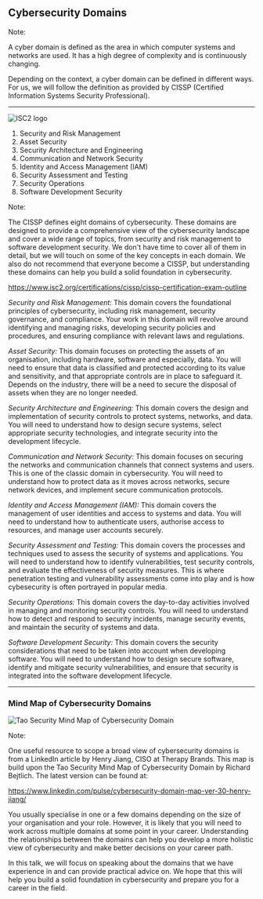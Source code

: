 ## Cybersecurity Domains

Note:

A cyber domain is defined as the area in which computer systems and networks are used. It has a high degree of complexity and is continuously changing.

Depending on the context, a cyber domain can be defined in different ways. For us, we will follow the definition as provided by CISSP (Certified Information Systems Security Professional).

---

![ISC2 logo](https://www.isc2.org/-/media/Project/ISC2/Main/Media/logos/logo.svg?iar=0&rev=07c9a854362e42ae9395034e8f867452&hash=CE7CAB00A81C225005982B41EBD87962)

1. Security and Risk Management
2. Asset Security
3. Security Architecture and Engineering
4. Communication and Network Security
5. Identity and Access Management (IAM)
6. Security Assessment and Testing
7. Security Operations
8. Software Development Security

Note:

The CISSP defines eight domains of cybersecurity. These domains are designed to provide a comprehensive view of the cybersecurity landscape and cover a wide range of topics, from security and risk management to software development security. We don't have time to cover all of them in detail, but we will touch on some of the key concepts in each domain. We also do not recommend that everyone become a CISSP, but understanding these domains can help you build a solid foundation in cybersecurity.

https://www.isc2.org/certifications/cissp/cissp-certification-exam-outline

*Security and Risk Management:* This domain covers the foundational principles of cybersecurity, including risk management, security governance, and compliance. Your work in this domain will revolve around identifying and managing risks, developing security policies and procedures, and ensuring compliance with relevant laws and regulations.

*Asset Security:* This domain focuses on protecting the assets of an organisation, including hardware, software and especially, data. You will need to ensure that data is classified and protected according to its value and sensitivity, and that appropriate controls are in place to safeguard it. Depends on the industry, there will be a need to secure the disposal of assets when they are no longer needed.

*Security Architecture and Engineering:* This domain covers the design and implementation of security controls to protect systems, networks, and data. You will need to understand how to design secure systems, select appropriate security technologies, and integrate security into the development lifecycle.

*Communication and Network Security:* This domain focuses on securing the networks and communication channels that connect systems and users. This is one of the classic domain in cybersecurity. You will need to understand how to protect data as it moves across networks, secure network devices, and implement secure communication protocols.

*Identity and Access Management (IAM):* This domain covers the management of user identities and access to systems and data. You will need to understand how to authenticate users, authorise access to resources, and manage user accounts securely.

*Security Assessment and Testing:* This domain covers the processes and techniques used to assess the security of systems and applications. You will need to understand how to identify vulnerabilities, test security controls, and evaluate the effectiveness of security measures. This is where penetration testing and vulnerability assessments come into play and is how cybesecurity is often portrayed in popular media.

*Security Operations:* This domain covers the day-to-day activities involved in managing and monitoring security controls. You will need to understand how to detect and respond to security incidents, manage security events, and maintain the security of systems and data.

*Software Development Security:* This domain covers the security considerations that need to be taken into account when developing software. You will need to understand how to design secure software, identify and mitigate security vulnerabilities, and ensure that security is integrated into the software development lifecycle.

---

### Mind Map of Cybersecurity Domains

![Tao Security Mind Map of Cybersecurity Domain](https://media.licdn.com/dms/image/v2/C4E12AQFEgFdbEtEl3Q/article-inline_image-shrink_1500_2232/article-inline_image-shrink_1500_2232/0/1619282900607?e=1730332800&v=beta&t=_v_5jWZJ82saSRVbLQy30_UCHOzU4FPK0fe61To4vM4)

Note:

One useful resource to scope a broad view of cybersecurity domains is from a LinkedIn article by Henry Jiang, CISO at Therapy Brands. This map is build upon the Tao Security Mind Map of Cybersecurity Domain by Richard Bejtlich. The latest version can be found at:

https://www.linkedin.com/pulse/cybersecurity-domain-map-ver-30-henry-jiang/

You usually specialise in one or a few domains depending on the size of your organisation and your role. However, it is likely that you will need to work across multiple domains at some point in your career. Understanding the relationships between the domains can help you develop a more holistic view of cybersecurity and make better decisions on your career path.

In this talk, we will focus on speaking about the domains that we have experience in and can provide practical advice on. We hope that this will help you build a solid foundation in cybersecurity and prepare you for a career in the field.
